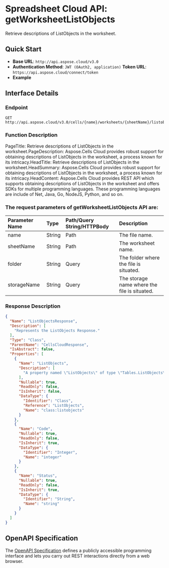 # **Spreadsheet Cloud API: getWorksheetListObjects**

Retrieve descriptions of ListObjects in the worksheet. 


## **Quick Start**

- **Base URL**: `http://api.aspose.cloud/v3.0`
- **Authentication Method**: `JWT (OAuth2, application)`  **Token URL**: `https://api.aspose.cloud/connect/token`
- **Example** 

## **Interface Details**

### **Endpoint** 

```
GET http://api.aspose.cloud/v3.0/cells/{name}/worksheets/{sheetName}/listobjects
```
### **Function Description**
PageTitle: Retrieve descriptions of ListObjects in the worksheet.PageDescription: Aspose.Cells Cloud provides robust support for obtaining descriptions of ListObjects in the worksheet, a process known for its intricacy.HeadTitle: Retrieve descriptions of ListObjects in the worksheet.HeadSummary: Aspose.Cells Cloud provides robust support for obtaining descriptions of ListObjects in the worksheet, a process known for its intricacy.HeadContent: Aspose.Cells Cloud provides REST API which supports obtaining descriptions of ListObjects in the worksheet and offers SDKs for multiple programming languages. These programming languages are include of Net, Java, Go, NodeJS, Python, and so on.

### The request parameters of **getWorksheetListObjects** API are: 

| Parameter Name | Type | Path/Query String/HTTPBody | Description | 
| :- | :- | :- |:- | 
|name|String|Path|The file name.|
|sheetName|String|Path|The worksheet name.|
|folder|String|Query|The folder where the file is situated.|
|storageName|String|Query|The storage name where the file is situated.|

### **Response Description**
```json
{
  "Name": "ListObjectsResponse",
  "Description": [
    "Represents the ListObjects Response."
  ],
  "Type": "Class",
  "ParentName": "CellsCloudResponse",
  "IsAbstract": false,
  "Properties": [
    {
      "Name": "ListObjects",
      "Description": [
        "A property named \"ListObjects\" of type \"Tables.ListObjects\" that can be both accessed and modified."
      ],
      "Nullable": true,
      "ReadOnly": false,
      "IsInherit": false,
      "DataType": {
        "Identifier": "Class",
        "Reference": "ListObjects",
        "Name": "class:listobjects"
      }
    },
    {
      "Name": "Code",
      "Nullable": true,
      "ReadOnly": false,
      "IsInherit": true,
      "DataType": {
        "Identifier": "Integer",
        "Name": "integer"
      }
    },
    {
      "Name": "Status",
      "Nullable": true,
      "ReadOnly": false,
      "IsInherit": true,
      "DataType": {
        "Identifier": "String",
        "Name": "string"
      }
    }
  ]
}
```


## OpenAPI Specification

The [OpenAPI Specification](https://reference.aspose.cloud/cells/#/ListObjectsController/GetWorksheetListObjects) defines a publicly accessible programming interface and lets you carry out REST interactions directly from a web browser.

